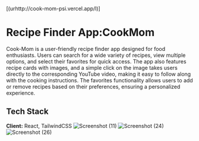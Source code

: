 [(urhttp://cook-mom-psi.vercel.app/l)]
# Recipe Finder App:CookMom 

Cook-Mom is a user-friendly recipe finder app designed for food enthusiasts. Users can search for a wide variety of recipes, view multiple options, and select their favorites for quick access. The app also features recipe cards with images, and a simple click on the image takes users directly to the corresponding YouTube video, making it easy to follow along with the cooking instructions. The favorites functionality allows users to add or remove recipes based on their preferences, ensuring a personalized experience.


## Tech Stack

**Client:** React, TailwindCSS
![Screenshot (11)](https://github.com/user-attachments/assets/7cae6158-227c-4eb8-a90b-ebc3ac1a3475)
![Screenshot (24)](https://github.com/user-attachments/assets/17b07f6d-2344-4fc9-83b9-113a347a4f7d)
![Screenshot (26)](https://github.com/user-attachments/assets/fb584200-a292-4281-bdf2-a90d02309764)


